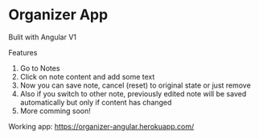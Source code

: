 # Organizer App
Bulit with Angular V1

Features
1) Go to Notes
2) Click on note content and add some text
3) Now you can save note, cancel (reset) to original state or just remove
4) Also if you switch to other note, previously edited note will be saved automatically but only if content has changed
5) More comming soon!

Working app: https://organizer-angular.herokuapp.com/

